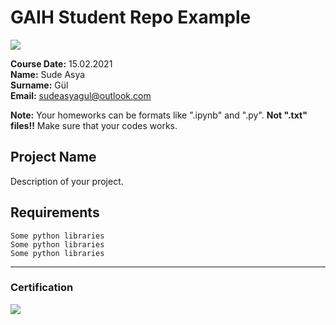 # GAIH Student Repo Example
![](img/logo.png)

**Course Date:** 15.02.2021  
**Name:** Sude Asya  
**Surname:** Gül    
**Email:** sudeasyagul@outlook.com

**Note:** Your homeworks can be formats like ".ipynb" and ".py". **Not ".txt" files!!** Make sure that your codes works.  

## Project Name
Description of your project.

## Requirements
```
Some python libraries
Some python libraries
Some python libraries
```
---

### Certification
![](img/certificate_ex.png)

